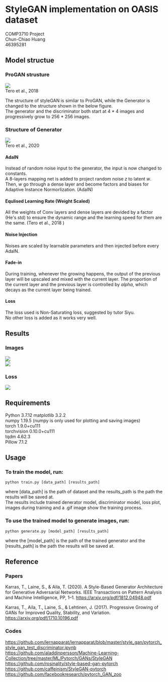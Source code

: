 # StyleGAN implementation on OASIS dataset

COMP3710 Project  
Chun-Chiao Huang  
46395281  
  
## Model structue
### ProGAN strusture
![](Images/proGAN.png)   
    Tero et al., 2018 
  
  The structure of styleGAN is similar to ProGAN, while the Generator is changed to the structure shown in the below figure.  
  The generator and the discriminator both start at 4 * 4 images and progressively grow to 256 * 256 images.
### Structure of Generator
![](Images/styleGAN.png)    
   Tero et al., 2020    
   #### AdaIN
   Instead of random noise input to the generator, the input is now changed to constants.   
   A 8-layers mapping net is added to project random noise *z* to latent *w*.   
   Then, *w* go through a dense layer and become factors and biases for Adaptive Instance Normorlization. (AdaIN)
   #### Equlised Learning Rate (Weight Scaled)    
   All the weights of Conv layers and dense layers are devided by a factor (He's std) to ensure the dynamic range and the learning speed for them are the same. (Tero et al., 2018 )    
   #### Noise Injection   
   Noises are scaled by learnable parameters and then injected before every AdaIN.
   #### Fade-in
   During training, whenever the growing happens, the output of the previous layer will be upscaled and mixed with the current layer.
   The proportion of the current layer and the previous layer is controlled by *alpha*, which decays as the current layer being trained.
   #### Loss
   The loss used is Non-Saturating loss, suggested by tutor Siyu.   
   No other loss is added as it works very well.
## Results    
### Images    
![](Images/brain.png)   
![](Images/brain.gif)   
 
 

### Loss
 ![](Images/loss.jpg) 
   

## Requirements 
Python 3.7.12
matplotlib 3.2.2    
numpy 1.19.5 (numpy is only used for plotting and saving images)    
torch 1.9.0+cu111   
torchvision 0.10.0+cu111    
tqdm 4.62.3   
Pillow 7.1.2
## Usage  
### To train the model, run:
    python train.py [data_path] [results_path]  
where [data_path] is the path of dataset and the results_path is the path the results will be saved at.  
The results include trained denerator model, discriminator model, loss plot, images during training and a .gif image show the training process.
### To use the trained model to generate images, run:
    python generate.py [model_path] [results_path]   
where the [model_path] is the path of the trained generator and the [results_path] is the path the results will be saved at.  


## Reference
### Papers
  Karras, T., Laine, S., & Aila, T. (2020). A Style-Based Generator Architecture for Generative Adversarial Networks. IEEE Transactions on Pattern Analysis and Machine Intelligence, PP, 1–1. https://arxiv.org/pdf/1812.04948.pdf

  Karras, T., Aila, T., Laine, S., & Lehtinen, J. (2017). Progressive Growing of GANs for Improved Quality, Stability, and Variation. https://arxiv.org/pdf/1710.10196.pdf

### Codes   

https://github.com/lernapparat/lernapparat/blob/master/style_gan/pytorch_style_gan_test_discriminator.ipynb
https://github.com/aladdinpersson/Machine-Learning-Collection/tree/master/ML/Pytorch/GANs/StyleGAN
https://github.com/rosinality/style-based-gan-pytorch   
https://github.com/caffeinism/StyleGAN-pytorch
https://github.com/facebookresearch/pytorch_GAN_zoo

